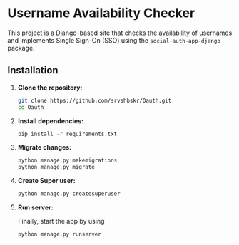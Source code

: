 # Username Availability Checker

This project is a Django-based site that checks the availability of usernames and implements Single Sign-On (SSO) using the `social-auth-app-django` package.

## Installation
1. **Clone the repository:**
   ```bash
   git clone https://github.com/srvshbskr/Oauth.git
   cd Oauth
2. **Install dependencies:**
   ```bash
   pip install -r requirements.txt
   
3. **Migrate changes:**
   ```bash
   python manage.py makemigrations
   python manage.py migrate

4. **Create Super user:**
   ```bash
   python manage.py createsuperuser

5. **Run server:**

   Finally, start the app by using

   ```bash
   python manage.py runserver
